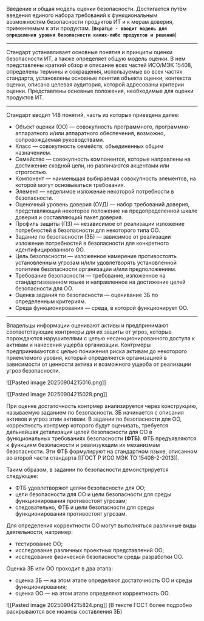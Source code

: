 Введение и общая модель оценки безопасности. Достигается путём введения единого набора требований к функциональным возможностям безопасности продуктов ИТ и к мерам доверия, применяемым к эти продуктам. (**`Вкратце - вводит модель для определения уровня безопасности каких-либо продуктов и решений`**)

---

Стандарт устанавливает основные понятия и принципы оценки безопасности ИТ, а также определяет общую модель оценки. В нем представлены краткий обзор и описание всех частей ИСО/МЭК 15408, определены термины и сокращения, используемые во всех частях стандарта, установлены основные понятия объекта оценки, контекста оценки, описана целевая аудитория, которой адресованы критерии оценки. Представлены основные положения, необходимые для оценки продуктов ИТ.

---

Стандарт вводит 148 понятий, часть из которых приведена далее:

- Объект оценки (ОО) — совокупность программного, программно-аппаратного и/или аппаратного обеспечения, возможно, сопровождаемая руководствами. 
- Класс — совокупность семейств, объединенных общим назначением. 
- Семейство — совокупность компонентов, которые направлены на достижение сходной цели, но различаются акцентами или строгостью. 
- Компонент — наименьшая выбираемая совокупность элементов, на которой могут основываться требования. 
- Элемент — неделимое изложение некоторой потребности в безопасности. 
- Оценочный уровень доверия (ОУД) — набор требований доверия, представляющий некоторое положение на предопределенной шкале доверия и составляющий пакет доверия. 
- Профиль защиты (ПЗ) — независимое от реализации изложение потребностей в безопасности для некоторого типа ОО.
- Задание по безопасности (ЗБ) — зависимое от реализации изложение потребностей в безопасности для конкретного идентифицированного ОО. 
- Цель безопасности — изложенное намерение противостоять установленным угрозам и/или удовлетворять установленной политике безопасности организации и/или предположениям.
- Требование безопасности — требование, изложенное на стандартизованном языке и направленное на достижение целей безопасности для ОО. 
- Оценка задания по безопасности — оценивание ЗБ по определенным критериям.
- Среда функционирования — среда, в которой функционирует ОО.

---

Владельцы информации оценивают активы и предпринимают соответствующие контрмеры для их защиты от угроз, которые порождаются нарушителями с целью несанкционированного доступа к активам и нанесения ущерба организации. Контрмеры предпринимаются с целью понижения риска активам до некоторого приемлемого уровня, который определяется организацией в зависимости от ценности актива и возможного ущерба от реализации угроз безопасности.

![[Pasted image 20250904215016.png]]

![[Pasted image 20250904215028.png]]

При оценке достаточность контрмер анализируется через конструкцию, называемую заданием по безопасности. ЗБ начинается с описания активов и угроз этим активам.
В задании по безопасности для ОО, корректность контрмер которого будут оценивать, требуется дальнейшая детализация целей безопасности для ОО в функциональных требованиях безопасности **(ФТБ)**. ФТБ предъявляются к функциям безопасности и реализующим их механизмам безопасности. Эти ФТБ формулируют на стандартном языке, описанном во второй части стандарта [[ГОСТ Р ИСО МЭК ТО 15408-2-2013]].

Таким образом, в задании по безопасности демонстрируется следующее: 
+ ФТБ удовлетворяют целям безопасности для ОО; 
+ цели безопасности для ОО и цели безопасности для среды функционирования противостоят угрозам;
+ следовательно, ФТБ и цели безопасности для среды функционирования противостоят угрозам.

Для определения корректности ОО могут выполняться различные виды деятельности, например: 
- тестирование ОО; 
- исследование различных проектных представлений ОО; 
- исследование физической безопасности среды разработки ОО.

Оценка ЗБ или ОО проходит в два этапа: 
- оценка ЗБ — на этом этапе определяют достаточность ОО и среды функционирования; 
- оценка ОО — на этом этапе определяют корректность ОО.

![[Pasted image 20250904215824.png]]
(В тексте ГОСТ более подробно раскрываются все нюансы составления ЗБ)

